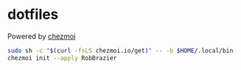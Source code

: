 # dotfiles

Powered by [chezmoi](https://www.chezmoi.io/)

```bash
sudo sh -c "$(curl -fsLS chezmoi.io/get)" -- -b $HOME/.local/bin
chezmoi init --apply RobBrazier
```
